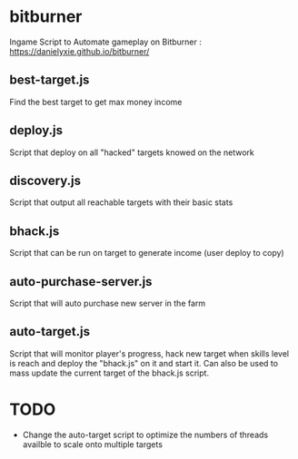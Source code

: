 # bitburner

Ingame Script to Automate gameplay on Bitburner : https://danielyxie.github.io/bitburner/



## best-target.js
Find the best target to get max money income

## deploy.js
Script that deploy on all "hacked" targets knowed on the network

## discovery.js
Script that output all reachable targets with their basic stats

## bhack.js
Script that can be run on target to generate income (user deploy to copy)

## auto-purchase-server.js
Script that will auto purchase new server in the farm

## auto-target.js
Script that will monitor player's progress, hack new target when skills level is reach
and deploy the "bhack.js" on it and start it.
Can also be used to mass update the current target of the bhack.js script.

# TODO

* Change the auto-target script to optimize the numbers of threads availble to scale onto multiple targets